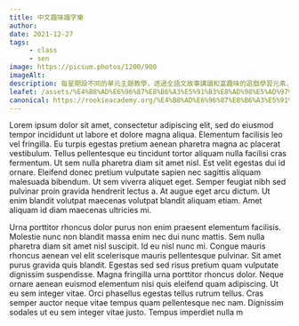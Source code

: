 ```yaml
---
title: 中文趣味識字樂
author:
date: 2021-12-27
tags: 
     - class
     - sen
image: https://picsum.photos/1200/900
imageAlt:
description: 每星期設不同的單元主題教學，透過全語文故事講讀和富趣味的遊戲學習元素，並利用圖像記憶，把抽象的文字符號變得易讀易明，豐富學童的識字量，加強中文口語及書面語的理解及表達能力，藉以促使他們自行閱讀故事、提升學習語文的興趣和信心，以及鞏固各個科目學習的基礎。
leafet: /assets/%E4%B8%AD%E6%96%87%E8%B6%A3%E5%91%B3%E8%AD%98%E5%AD%97%E6%A8%82.pdf
canonical: https://rookieacademy.org/%E4%B8%AD%E6%96%87%E8%B6%A3%E5%91%B3%E8%AD%98%E5%AD%97%E6%A8%82/
---
```




Lorem ipsum dolor sit amet, consectetur adipiscing elit, sed do eiusmod tempor incididunt ut labore et dolore magna aliqua. Elementum facilisis leo vel fringilla. Eu turpis egestas pretium aenean pharetra magna ac placerat vestibulum. Tellus pellentesque eu tincidunt tortor aliquam nulla facilisi cras fermentum. Ut sem nulla pharetra diam sit amet nisl. Est velit egestas dui id ornare. Eleifend donec pretium vulputate sapien nec sagittis aliquam malesuada bibendum. Ut sem viverra aliquet eget. Semper feugiat nibh sed pulvinar proin gravida hendrerit lectus a. At augue eget arcu dictum. Ut enim blandit volutpat maecenas volutpat blandit aliquam etiam. Amet aliquam id diam maecenas ultricies mi.

Urna porttitor rhoncus dolor purus non enim praesent elementum facilisis. Molestie nunc non blandit massa enim nec dui nunc mattis. Sem nulla pharetra diam sit amet nisl suscipit. Id eu nisl nunc mi. Congue mauris rhoncus aenean vel elit scelerisque mauris pellentesque pulvinar. Sit amet purus gravida quis blandit. Egestas sed sed risus pretium quam vulputate dignissim suspendisse. Magna fringilla urna porttitor rhoncus dolor. Neque ornare aenean euismod elementum nisi quis eleifend quam adipiscing. Ut eu sem integer vitae. Orci phasellus egestas tellus rutrum tellus. Cras semper auctor neque vitae tempus quam pellentesque nec nam. Dignissim sodales ut eu sem integer vitae justo. Tempus imperdiet nulla m